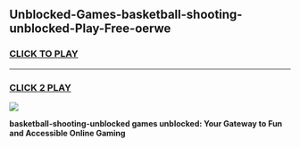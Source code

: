 
## Unblocked-Games-basketball-shooting-unblocked-Play-Free-oerwe
<h3>
<a href="https://premium76.site?title=basketball-shooting-unblocked&ref=10A">CLICK TO PLAY</a></h3>
<hr>

<h3>
<a href="https://premium76.site?title=basketball-shooting-unblocked&ref=10A">CLICK 2 PLAY</a>
  
</h3>

<a href="https://premium76.site?title=basketball-shooting-unblocked&ref=10A"><img src="https://clearcache.store/games.png"></a>


**basketball-shooting-unblocked games unblocked: Your Gateway to Fun and Accessible Online Gaming**
